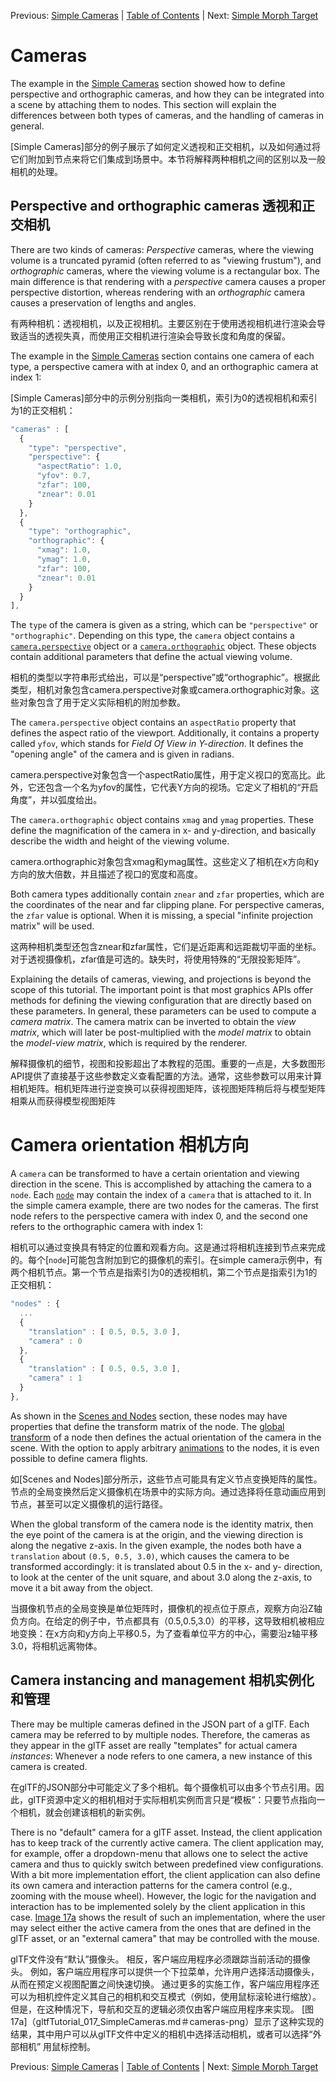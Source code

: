 Previous: [Simple Cameras](gltfTutorial_015_SimpleCameras.md) | [Table of Contents](README.md) | Next: [Simple Morph Target](gltfTutorial_017_SimpleMorphTarget.md)

# Cameras

The example in the [Simple Cameras](gltfTutorial_017_SimpleCameras.md) section showed how to define perspective and orthographic cameras, and how they can be integrated into a scene by attaching them to nodes. This section will explain the differences between both types of cameras, and the handling of cameras in general.  

[Simple Cameras]部分的例子展示了如何定义透视和正交相机，以及如何通过将它们附加到节点来将它们集成到场景中。本节将解释两种相机之间的区别以及一般相机的处理。


## Perspective and orthographic cameras  透视和正交相机

There are two kinds of cameras: *Perspective* cameras, where the viewing volume is a truncated pyramid (often referred to as "viewing frustum"), and *orthographic*  cameras, where the viewing volume is a rectangular box. The main difference is that rendering with a *perspective* camera causes a proper perspective distortion, whereas rendering with an *orthographic* camera causes a preservation of lengths and angles.

有两种相机：透视相机，以及正视相机。主要区别在于使用透视相机进行渲染会导致适当的透视失真，而使用正交相机进行渲染会导致长度和角度的保留。

The example in the [Simple Cameras](gltfTutorial_017_SimpleCameras.md) section contains one camera of each type, a perspective camera with at index 0, and an orthographic camera at index 1:

[Simple Cameras]部分中的示例分别指向一类相机，索引为0的透视相机和索引为1的正交相机：

```javascript
"cameras" : [
  {
    "type": "perspective",
    "perspective": {
      "aspectRatio": 1.0,
      "yfov": 0.7,
      "zfar": 100,
      "znear": 0.01
    }
  },
  {
    "type": "orthographic",
    "orthographic": {
      "xmag": 1.0,
      "ymag": 1.0,
      "zfar": 100,
      "znear": 0.01
    }
  }
],
```


The `type` of the camera is given as a string, which can be `"perspective"` or  `"orthographic"`. Depending on this type, the `camera` object contains a [`camera.perspective`](https://github.com/KhronosGroup/glTF/tree/master/specification/2.0/#reference-perspective) object or a [`camera.orthographic`](https://github.com/KhronosGroup/glTF/tree/master/specification/2.0/#reference-orthographic) object. These objects contain additional parameters that define the actual viewing volume.

相机的类型以字符串形式给出，可以是“perspective”或“orthographic”。根据此类型，相机对象包含camera.perspective对象或camera.orthographic对象。这些对象包含了用于定义实际相机的附加参数。

The `camera.perspective` object contains an `aspectRatio` property that defines the aspect ratio of the viewport. Additionally, it contains a property called `yfov`, which stands for *Field Of View in Y-direction*. It defines the "opening angle" of the camera and is given in radians.

camera.perspective对象包含一个aspectRatio属性，用于定义视口的宽高比。此外，它还包含一个名为yfov的属性，它代表Y方向的视场。它定义了相机的“开启角度”，并以弧度给出。

The `camera.orthographic` object contains `xmag` and `ymag` properties. These define the magnification of the camera in x- and y-direction, and basically describe the width and height of the viewing volume.

camera.orthographic对象包含xmag和ymag属性。这些定义了相机在x方向和y方向的放大倍数，并且描述了视口的宽度和高度。

Both camera types additionally contain `znear` and `zfar` properties, which are the coordinates of the near and far clipping plane. For perspective cameras, the `zfar` value is optional. When it is missing, a special "infinite projection matrix" will be used.

这两种相机类型还包含znear和zfar属性，它们是近距离和远距裁切平面的坐标。对于透视摄像机，zfar值是可选的。缺失时，将使用特殊的“无限投影矩阵”。

Explaining the details of cameras, viewing, and projections is beyond the scope of this tutorial. The important point is that most graphics APIs offer methods for defining the viewing configuration that are directly based on these parameters. In general, these parameters can be used to compute a *camera matrix*. The camera matrix can be inverted to obtain the *view matrix*, which will later be post-multiplied with the *model matrix* to obtain the *model-view matrix*, which is required by the renderer.

解释摄像机的细节，视图和投影超出了本教程的范围。重要的一点是，大多数图形API提供了直接基于这些参数定义查看配置的方法。通常，这些参数可以用来计算相机矩阵。相机矩阵进行逆变换可以获得视图矩阵，该视图矩阵稍后将与模型矩阵相乘从而获得模型视图矩阵


# Camera orientation  相机方向

A `camera` can be transformed to have a certain orientation and viewing direction in the scene. This is accomplished by attaching the camera to a `node`. Each [`node`](https://github.com/KhronosGroup/glTF/tree/master/specification/2.0/#reference-node) may contain the index of a `camera` that is attached to it. In the simple camera example, there are two nodes for the cameras. The first node refers to the perspective camera with index 0, and the second one refers to the orthographic camera with index 1:

相机可以通过变换具有特定的位置和观看方向。这是通过将相机连接到节点来完成的。每个[`node`]可能包含附加到它的摄像机的索引。在simple camera示例中，有两个相机节点。第一个节点是指索引为0的透视相机，第二个节点是指索引为1的正交相机：

```javascript
"nodes" : {
  ...
  {
    "translation" : [ 0.5, 0.5, 3.0 ],
    "camera" : 0
  },
  {
    "translation" : [ 0.5, 0.5, 3.0 ],
    "camera" : 1
  }
},
```

As shown in the [Scenes and Nodes](gltfTutorial_004_ScenesNodes.md) section, these nodes may have properties that define the transform matrix of the node. The [global transform](gltfTutorial_004_ScenesNodes.md#global-transforms-of-nodes) of a node then defines the actual orientation of the camera in the scene. With the option to apply arbitrary [animations](gltfTutorial_007_Animations.md) to the nodes, it is even possible to define camera flights.

如[Scenes and Nodes]部分所示，这些节点可能具有定义节点变换矩阵的属性。节点的全局变换然后定义摄像机在场景中的实际方向。通过选择将任意动画应用到节点，甚至可以定义摄像机的运行路径。

When the global transform of the camera node is the identity matrix, then the eye point of the camera is at the origin, and the viewing direction is along the negative z-axis. In the given example, the nodes both have a `translation` about `(0.5, 0.5, 3.0)`, which causes the camera to be transformed accordingly: it is translated about 0.5 in the x- and y- direction, to look at the center of the unit square, and about 3.0 along the z-axis, to move it a bit away from the object.

当摄像机节点的全局变换是单位矩阵时，摄像机的视点位于原点，观察方向沿Z轴负方向。在给定的例子中，节点都具有（0.5,0.5,3.0）的平移，这导致相机被相应地变换：在x方向和y方向上平移0.5，为了查看单位平方的中心，需要沿z轴平移3.0，将相机远离物体。


## Camera instancing and management  相机实例化和管理

There may be multiple cameras defined in the JSON part of a glTF. Each camera may be referred to by multiple nodes. Therefore, the cameras as they appear in the glTF asset are really "templates" for actual camera *instances*: Whenever a node refers to one camera, a new instance of this camera is created.

在glTF的JSON部分中可能定义了多个相机。每个摄像机可以由多个节点引用。因此，glTF资源中定义的相机相对于实际相机实例而言只是“模板”：只要节点指向一个相机，就会创建该相机的新实例。

There is no "default" camera for a glTF asset. Instead, the client application has to keep track of the currently active camera. The client application may, for example, offer a dropdown-menu that allows one to select the active camera and thus to quickly switch between predefined view configurations. With a bit more implementation effort, the client application can also define its own camera and interaction patterns for the camera control (e.g., zooming with the mouse wheel). However, the logic for the navigation and interaction has to be implemented solely by the client application in this case. [Image 17a](gltfTutorial_017_SimpleCameras.md#cameras-png) shows the result of such an implementation, where the user may select either the active camera from the ones that are defined in the glTF asset, or an "external camera" that may be controlled with the mouse.

glTF文件没有“默认”摄像头。 相反，客户端应用程序必须跟踪当前活动的摄像头。 例如，客户端应用程序可以提供一个下拉菜单，允许用户选择活动摄像头，从而在预定义视图配置之间快速切换。 通过更多的实施工作，客户端应用程序还可以为相机控件定义其自己的相机和交互模式（例如，使用鼠标滚轮进行缩放）。 但是，在这种情况下，导航和交互的逻辑必须仅由客户端应用程序来实现。 [图17a]（gltfTutorial_017_SimpleCameras.md＃cameras-png）显示了这种实现的结果，其中用户可以从glTF文件中定义的相机中选择活动相机，或者可以选择“外部相机” 用鼠标控制。



Previous: [Simple Cameras](gltfTutorial_015_SimpleCameras.md) | [Table of Contents](README.md) | Next: [Simple Morph Target](gltfTutorial_017_SimpleMorphTarget.md)
